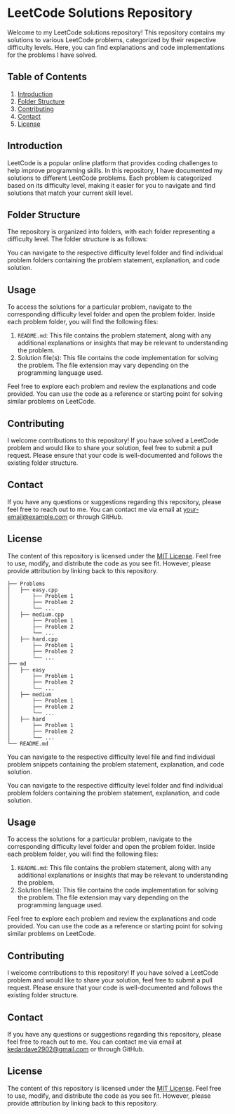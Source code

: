 # LeetCode Solutions Repository

Welcome to my LeetCode solutions repository! This repository contains my solutions to various LeetCode problems, categorized by their respective difficulty levels. Here, you can find explanations and code implementations for the problems I have solved.

## Table of Contents

1. [Introduction](#introduction)
2. [Folder Structure](#folder-structure)
3. [Contributing](#contributing)
4. [Contact](#contact)
5. [License](#license)

## Introduction

LeetCode is a popular online platform that provides coding challenges to help improve programming skills. In this repository, I have documented my solutions to different LeetCode problems. Each problem is categorized based on its difficulty level, making it easier for you to navigate and find solutions that match your current skill level.

## Folder Structure

The repository is organized into folders, with each folder representing a difficulty level. The folder structure is as follows:



You can navigate to the respective difficulty level folder and find individual problem folders containing the problem statement, explanation, and code solution.

## Usage

To access the solutions for a particular problem, navigate to the corresponding difficulty level folder and open the problem folder. Inside each problem folder, you will find the following files:

1. `README.md`: This file contains the problem statement, along with any additional explanations or insights that may be relevant to understanding the problem.
2. Solution file(s): This file contains the code implementation for solving the problem. The file extension may vary depending on the programming language used.

Feel free to explore each problem and review the explanations and code provided. You can use the code as a reference or starting point for solving similar problems on LeetCode.

## Contributing

I welcome contributions to this repository! If you have solved a LeetCode problem and would like to share your solution, feel free to submit a pull request. Please ensure that your code is well-documented and follows the existing folder structure.

## Contact

If you have any questions or suggestions regarding this repository, please feel free to reach out to me. You can contact me via email at [your-email@example.com](mailto:your-email@example.com) or through GitHub.

## License

The content of this repository is licensed under the [MIT License](LICENSE). Feel free to use, modify, and distribute the code as you see fit. However, please provide attribution by linking back to this repository.
```
├── Problems
│   ├── easy.cpp
│       ├── Problem 1
│       ├── Problem 2
│       └── ...
│   ├── medium.cpp
│       ├── Problem 1
│       ├── Problem 2
│       └── ...
│   ├── hard.cpp
│       ├── Problem 1
│       ├── Problem 2
│       └── ...
├── md
│   ├── easy
│       ├── Problem 1
│       ├── Problem 2
│       └── ...
│   ├── medium
│       ├── Problem 1
│       ├── Problem 2
│       └── ...
│   ├── hard
│       ├── Problem 1
│       ├── Problem 2
│       └── ...
└── README.md
```
You can navigate to the respective difficulty level file and find individual problem snippets containing the problem statement, explanation, and code solution.

You can navigate to the respective difficulty level folder and find individual problem folders containing the problem statement, explanation, and code solution.

## Usage

To access the solutions for a particular problem, navigate to the corresponding difficulty level folder and open the problem folder. Inside each problem folder, you will find the following files:

1. `README.md`: This file contains the problem statement, along with any additional explanations or insights that may be relevant to understanding the problem.
2. Solution file(s): This file contains the code implementation for solving the problem. The file extension may vary depending on the programming language used.

Feel free to explore each problem and review the explanations and code provided. You can use the code as a reference or starting point for solving similar problems on LeetCode.

## Contributing

I welcome contributions to this repository! If you have solved a LeetCode problem and would like to share your solution, feel free to submit a pull request. Please ensure that your code is well-documented and follows the existing folder structure.

## Contact

If you have any questions or suggestions regarding this repository, please feel free to reach out to me. You can contact me via email at [kedardave2902@gmail.com](mailto:kedardave2902@gmail.com) or through GitHub.

## License

The content of this repository is licensed under the [MIT License](LICENSE). Feel free to use, modify, and distribute the code as you see fit. However, please provide attribution by linking back to this repository.
